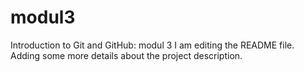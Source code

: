 # modul3
Introduction to Git and GitHub: modul 3
I am editing the README file. Adding some more details about the project description.
